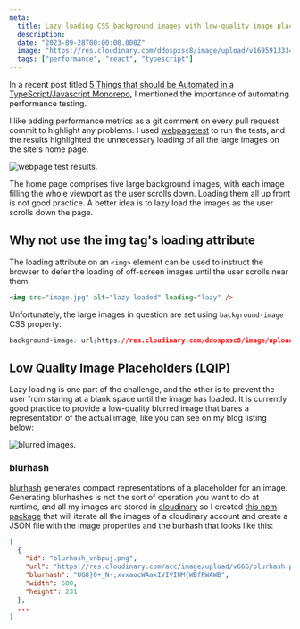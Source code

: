 ```yaml
---
meta:
  title: Lazy loading CSS background images with low-quality image placeholders with React and the IntersectionObserver
  description:
  date: "2023-09-28T00:00:00.000Z"
  image: "https://res.cloudinary.com/ddospxsc8/image/upload/v1695913334/IntersectionObserver_uowf3b.png"
  tags: ["performance", "react", "typescript"]
---
```


In a recent post titled [5 Things that should be Automated in a TypeScript/Javascript Monorepo](https://frontendrescue.com/posts/2023-09-04-5-things-to-automate), I mentioned the importance of automating performance testing.

I like adding performance metrics as a git comment on every pull request commit to highlight any problems. I used [webpagetest](https://www.webpagetest.org/) to run the tests, and the results highlighted the unnecessary loading of all the large images on the site's home page.

![webpage test results](https://res.cloudinary.com/ddospxsc8/image/upload/v1695914718/webpagetest-images_glttuy.png).

The home page comprises five large background images, with each image filling the whole viewport as the user scrolls down. Loading them all up front is not good practice. A better idea is to lazy load the images as the user scrolls down the page.

## Why not use the img tag's loading attribute

The loading attribute on an `<img>` element can be used to instruct the browser to defer the loading of off-screen images until the user scrolls near them.

```html
<img src="image.jpg" alt="lazy loaded" loading="lazy" />
```

Unfortunately, the large images in question are set using `background-image` CSS property:

```css
background-image: url(https://res.cloudinary.com/ddospxsc8/image/upload/v1690025905/struggle_yderkl.png);
```

## Low Quality Image Placeholders (LQIP)

Lazy loading is one part of the challenge, and the other is to prevent the user from staring at a blank space until the image has loaded. It is currently good practice to provide a low-quality blurred image that bares a representation of the actual image, like you can see on my blog listing below:

![blurred images](https://res.cloudinary.com/ddospxsc8/image/upload/v1695918932/blurhash_vnbpuj.png).

### blurhash

[blurhash](https://blurha.sh/) generates compact representations of a placeholder for an image. Generating blurhashes is not the sort of operation you want to do at runtime, and all my images are stored in [cloudinary](https://cloudinary.com/ip/gr-sea-gg-brand-home-base) so I created [this npm package](https://www.npmjs.com/package/@cutting/cloudinary-blurhash) that will iterate all the images of a cloudinary account and create a JSON file with the image properties and the burhash that looks like this:

```json showLineNumbers {5}
[
  {
    "id": "blurhash_vnbpuj.png",
    "url": "https://res.cloudinary.com/acc/image/upload/v666/blurhash.png",
    "blurhash": "UG8}0+_N-;xvxaocWAaxIVIVIUM{WBfRWAWB",
    "width": 600,
    "height": 231
  },
  ...
]
```
